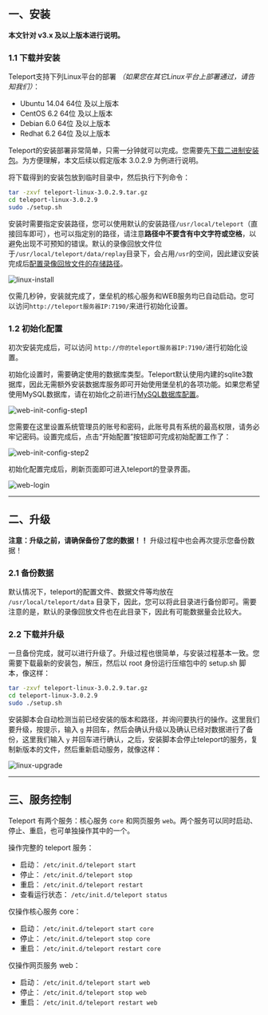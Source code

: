 ## 一、安装

**本文针对 v3.x 及以上版本进行说明。**


### 1.1 下载并安装

Teleport支持下列Linux平台的部署 _（如果您在其它Linux平台上部署通过，请告知我们）_：

- Ubuntu 14.04 64位 及以上版本
- CentOS 6.2 64位 及以上版本
- Debian 6.0 64位 及以上版本
- Redhat 6.2 64位 及以上版本

Teleport的安装部署非常简单，只需一分钟就可以完成。您需要先[下载二进制安装包](http://teleport.eomsoft.net/download)。为方便理解，本文后续以假定版本 3.0.2.9 为例进行说明。

将下载得到的安装包放到临时目录中，然后执行下列命令：

```bash
tar -zxvf teleport-linux-3.0.2.9.tar.gz
cd teleport-linux-3.0.2.9
sudo ./setup.sh
```

安装时需要指定安装路径，您可以使用默认的安装路径`/usr/local/teleport`（直接回车即可），也可以指定别的路径，请注意**路径中不要含有中文字符或空格**，以避免出现不可预知的错误。默认的录像回放文件位于`/usr/local/teleport/data/replay`目录下，会占用`/usr`的空间，因此建议安装完成后[配置录像回放文件的存储路径](config.md#replay-path)。

![linux-install](img/linux-install.png)

仅需几秒钟，安装就完成了，堡垒机的核心服务和WEB服务均已自动启动。您可以访问`http://teleport服务器IP:7190/`来进行初始化设置。

### 1.2 初始化配置

初次安装完成后，可以访问 `http://你的teleport服务器IP:7190/`进行初始化设置。

初始化设置时，需要确定使用的数据库类型。Teleport默认使用内建的sqlite3数据库，因此无需额外安装数据库服务即可开始使用堡垒机的各项功能。如果您希望使用MySQL数据库，请在初始化之前进行[MySQL数据库配置](config.md#use-mysql)。

![web-init-config-step1](img/web-init-config-step1.png)

您需要在这里设置系统管理员的账号和密码，此账号具有系统的最高权限，请务必牢记密码。设置完成后，点击“开始配置”按钮即可完成初始配置工作了：

![web-init-config-step2](img/web-init-config-step2.png)

初始化配置完成后，刷新页面即可进入teleport的登录界面。

![web-login](img/web-login.png)


------------------------

## 二、升级

**注意：升级之前，请确保备份了您的数据！！** 升级过程中也会再次提示您备份数据！

### 2.1 备份数据

默认情况下，teleport的配置文件、数据文件等均放在 `/usr/local/teleport/data` 目录下，因此，您可以将此目录进行备份即可。需要注意的是，默认的录像回放文件也在此目录下，因此有可能数据量会比较大。

### 2.2 下载并升级

一旦备份完成，就可以进行升级了。升级过程也很简单，与安装过程基本一致。您需要下载最新的安装包，解压，然后以 root 身份运行压缩包中的 setup.sh 脚本，像这样：

```bash
tar -zxvf teleport-linux-3.0.2.9.tar.gz
cd teleport-linux-3.0.2.9
sudo ./setup.sh
```

安装脚本会自动检测当前已经安装的版本和路径，并询问要执行的操作。这里我们要升级，按提示，输入 `g` 并回车，然后会确认升级以及确认已经对数据进行了备份，这里我们输入 `y` 并回车进行确认，之后，安装脚本会停止teleport的服务，复制新版本的文件，然后重新启动服务，就像这样：

![linux-upgrade](img/linux-upgrade.png)


---------------------------------------

## 三、服务控制<a id="server-control"></a>

Teleport 有两个服务：核心服务 `core` 和网页服务 `web`。两个服务可以同时启动、停止、重启，也可单独操作其中的一个。

操作完整的 teleport 服务：

  - 启动： `/etc/init.d/teleport start`
  - 停止： `/etc/init.d/teleport stop`
  - 重启： `/etc/init.d/teleport restart`
  - 查看运行状态： `/etc/init.d/teleport status`

仅操作核心服务 core：

  - 启动： `/etc/init.d/teleport start core`
  - 停止： `/etc/init.d/teleport stop core`
  - 重启： `/etc/init.d/teleport restart core`

仅操作网页服务 web：

  - 启动： `/etc/init.d/teleport start web`
  - 停止： `/etc/init.d/teleport stop web`
  - 重启： `/etc/init.d/teleport restart web`

